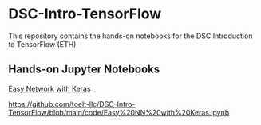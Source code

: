 # DSC-Intro-TensorFlow
This repository contains the hands-on notebooks for the DSC Introduction to TensorFlow (ETH)

## Hands-on Jupyter Notebooks

[Easy Network with Keras](http://colab.research.google.com/github/toelt-llc/DSC-Intro-TensorFlow/blob/main/code/Easy%20NN%20with%20Keras.ipynb)

https://github.com/toelt-llc/DSC-Intro-TensorFlow/blob/main/code/Easy%20NN%20with%20Keras.ipynb
